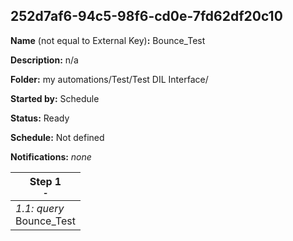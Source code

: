 ## 252d7af6-94c5-98f6-cd0e-7fd62df20c10

**Name** (not equal to External Key)**:** Bounce_Test

**Description:** n/a

**Folder:** my automations/Test/Test DIL Interface/

**Started by:** Schedule

**Status:** Ready

**Schedule:** Not defined

**Notifications:** _none_


| Step 1<br>_<small>-</small>_ |
| --- |
| _1.1: query_<br>Bounce_Test |
